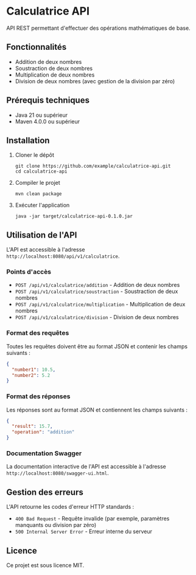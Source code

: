 # Calculatrice API

API REST permettant d'effectuer des opérations mathématiques de base.

## Fonctionnalités

- Addition de deux nombres
- Soustraction de deux nombres
- Multiplication de deux nombres
- Division de deux nombres (avec gestion de la division par zéro)

## Prérequis techniques

- Java 21 ou supérieur
- Maven 4.0.0 ou supérieur

## Installation

1. Cloner le dépôt
   ```
   git clone https://github.com/example/calculatrice-api.git
   cd calculatrice-api
   ```

2. Compiler le projet
   ```
   mvn clean package
   ```

3. Exécuter l'application
   ```
   java -jar target/calculatrice-api-0.1.0.jar
   ```

## Utilisation de l'API

L'API est accessible à l'adresse `http://localhost:8080/api/v1/calculatrice`.

### Points d'accès

- `POST /api/v1/calculatrice/addition` - Addition de deux nombres
- `POST /api/v1/calculatrice/soustraction` - Soustraction de deux nombres
- `POST /api/v1/calculatrice/multiplication` - Multiplication de deux nombres
- `POST /api/v1/calculatrice/division` - Division de deux nombres

### Format des requêtes

Toutes les requêtes doivent être au format JSON et contenir les champs suivants :

```json
{
  "number1": 10.5,
  "number2": 5.2
}
```

### Format des réponses

Les réponses sont au format JSON et contiennent les champs suivants :

```json
{
  "result": 15.7,
  "operation": "addition"
}
```

### Documentation Swagger

La documentation interactive de l'API est accessible à l'adresse `http://localhost:8080/swagger-ui.html`.

## Gestion des erreurs

L'API retourne les codes d'erreur HTTP standards :

- `400 Bad Request` - Requête invalide (par exemple, paramètres manquants ou division par zéro)
- `500 Internal Server Error` - Erreur interne du serveur

## Licence

Ce projet est sous licence MIT.